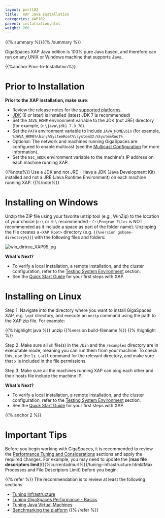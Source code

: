 ```yaml
---
layout: post102
title:  XAP Java Installation
categories: XAP102
parent: installation.html
weight: 200
---
```



{{% summary %}}{{% /summary %}}



GigaSpaces XAP Java edition is 100% pure Java based, and therefore can run on any UNIX or Windows machine that supports Java.



{{%anchor Prior-to-Installation%}}

# Prior to Installation

**Prior to the XAP installation, make sure**:

- Review the release notes for the [supported platforms](/release_notes).
- [JDK](http://java.sun.com/javase/downloads/index.jsp) (6 or later) is installed (latest JDK 7 is recommended) 
- Set the `JAVA_HOME` environment variable to the JDK (not JRE) directory (for example, `D:\java\jdk1.7.0_70`).
- Set the `PATH` environment variable to include `JAVA_HOME\bin` (for example, `%JAVA_HOME%\bin;%SystemRoot%\system32;%SystemRoot%`
- Optional: The network and machines running GigaSpaces are configured to enable multicast (see the [Multicast Configuration]({{%currentadmurl%}}/network-multicast.html) for more information).
- Set the `NIC_ADDR` environment variable to the machine's IP address on each machine running XAP.

{{%note%}}
Use a JDK and not JRE - Have a JDK (Java Development Kit) installed and not a JRE (Java Runtime Environment) on each machine running XAP.
{{%/note%}}

# Installing on Windows

Unzip the ZIP file using your favorite unzip tool (e.g., WinZip) to the location of your choice (`c:\` or `d:\` recommended - `C:\Program Files` is NOT recommended as it include a space as part of the folder name). Unzipping the file creates a `<XAP Root>` directory (e.g. `{{%version gshome-directory%}}`) with the following files and folders:

![win_dirtree_XAP95.jpg](/attachment_files/win_dirtree_XAP95.jpg)

**What's Next?**

- To verify a local installation, a remote installation, and the cluster configuration, refer to the [Testing System Environment]({{%currentadmurl%}}/troubleshooting-testing-system-environment.html) section.
- See the [Quick Start Guide](/XAP102tut/) for your first steps with XAP.


# Installing on Linux

Step 1. Navigate into the directory where you want to install GigaSpaces XAP, e.g. `\opt` directory, and execute an `unzip` command using the path to the XAP zip file. For example:

{{% highlight java %}}
unzip {{%version build-filename %}}
{{% /highlight %}}

Step 2. Make sure all `sh` file(s) in the `/bin` and the `/examples` directory are in executable mode, meaning you can run them from your machine. To check this, use the `ls \-all` command for the relevant directory, and make sure that `x` is included in the file permissions.

Step 3. Make sure all the machines running XAP can ping each other and their hosts file include the machine IP.

**What's Next?**

- To verify a local installation, a remote installation, and the cluster configuration, refer to the [Testing System Environment]({{%currentadmurl%}}/troubleshooting-testing-system-environment.html) section.
- See the [Quick Start Guide](/XAP102tut/) for your first steps with XAP.

{{% anchor 2 %}}

# Important Tips

Before you begin working with GigaSpaces, it is recommended to review the [Performance Tuning and Considerations]({{%currentadmurl%}}/tuning.html) sections and apply the required changes. For example, you may need to update the [**max file descriptors limit**]({{%currentadmurl%}}/tuning-infrastructure.html#Max Processes and File Descriptors Limit) before you begin.

{{% refer %}}
 The recommendation is to review at least the following sections:

- [Tuning Infrastructure]({{%currentadmurl%}}/tuning-infrastructure.html)
- [Tuning GigaSpaces Performance - Basics]({{%currentadmurl%}}/tuning-gigaspaces-performance.html)
- [Tuning Java Virtual Machines]({{%currentadmurl%}}/tuning-java-virtual-machines.html)
- [Benchmarking the platform](/sbp/moving-into-production-checklist.html)
{{% /refer %}}


